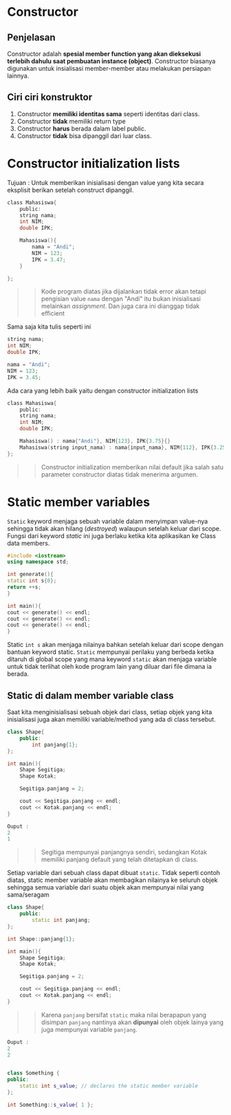 # Constructor

## Penjelasan

Constructor adalah **spesial member function yang akan dieksekusi terlebih dahulu saat pembuatan instance (object)**. Constructor biasanya digunakan untuk insialisasi member-member atau melakukan persiapan lainnya.

## Ciri ciri konstruktor

1. Constructor **memiliki identitas sama** seperti identitas dari class.
2. Constructor **tidak** memiliki return type
3. Constructor **harus** berada dalam label public.
4. Constructor **tidak** bisa dipanggil dari luar class.

# Constructor initialization lists

Tujuan : Untuk memberikan inisialisasi dengan value yang kita secara eksplisit berikan setelah construct dipanggil.

```c
class Mahasiswa{
    public:
    string nama;
    int NIM;
    double IPK;

    Mahasiswa(){
        nama = "Andi";
        NIM = 123;
        IPK = 3.47;
    }

};
```

> > Kode program diatas jika dijalankan tidak error akan tetapi pengisian value `nama` dengan "Andi" itu bukan inisialisasi melainkan _assignment_. Dan juga cara ini dianggap tidak efficient

Sama saja kita tulis seperti ini

```c
string nama;
int NIM;
double IPK;

nama = "Andi";
NIM = 123;
IPK = 3.45;
```

Ada cara yang lebih baik yaitu dengan constructor initialization lists

```c
class Mahasiswa{
    public:
    string nama;
    int NIM;
    double IPK;

    Mahasiswa() : nama{"Andi"}, NIM{123}, IPK{3.75}{}
    Mahasiswa(string input_nama) : nama{input_nama}, NIM{112}, IPK{3.25}{}
};
```

> > Constructor initialization memberikan nilai default jika salah satu parameter constructor diatas tidak menerima argumen.

# Static member variables

`Static` keyword menjaga sebuah variable dalam menyimpan value-nya sehingga tidak akan hilang (_destroyed_) walaupun setelah keluar dari scope. Fungsi dari keyword _static_ ini juga berlaku ketika kita aplikasikan ke Class data members.

<!-- Setiap data member merujuk ke class, bukan ke objek
Berguna untuk menyimpan informasi tentang class lebih banyak -->

<!-- Function dalam class dapat dideklarasikan sebagai static
        Independent terhadap objek
        Dapat dipanggil dengan nama class-nya -->

```c++
#include <iostream>
using namespace std;

int generate(){
static int s{0};
return ++s;
}

int main(){
cout << generate() << endl;
cout << generate() << endl;
cout << generate() << endl;
}

```

Static `int s` akan menjaga nilainya bahkan setelah keluar dari scope dengan bantuan keyword static. `Static` mempunyai perilaku yang berbeda ketika ditaruh di global scope yang mana keyword `static` akan menjaga variable untuk tidak terlihat oleh kode program lain yang diluar dari file dimana ia berada.

## Static di dalam member variable class

Saat kita menginisialisasi sebuah objek dari class, setiap objek yang kita inisialisasi juga akan memiliki variable/method yang ada di class tersebut.

```c++
class Shape{
    public:
        int panjang{1};
};

int main(){
    Shape Segitiga;
    Shape Kotak;

    Segitiga.panjang = 2;

    cout << Segitiga.panjang << endl;
    cout << Kotak.panjang << endl;
}

```

```c++
Ouput :
2
1
```

> > Segitiga mempunyai panjangnya sendiri, sedangkan Kotak memiliki panjang default yang telah ditetapkan di class.

Setiap variable dari sebuah class dapat dibuat `static`. Tidak seperti contoh diatas, static member variable akan membagikan nilainya ke seluruh objek sehingga semua variable dari suatu objek akan mempunyai nilai yang sama/seragam

```c++
class Shape{
    public:
        static int panjang;
};

int Shape::panjang{1};

int main(){
    Shape Segitiga;
    Shape Kotak;

    Segitiga.panjang = 2;

    cout << Segitiga.panjang << endl;
    cout << Kotak.panjang << endl;
}
```

> > Karena `panjang` bersifat `static` maka nilai berapapun yang disimpan `panjang` nantinya akan **dipunyai** oleh objek lainya yang juga mempunyai variable `panjang`.

```c++
Ouput :
2
2


class Something {
public:
    static int s_value; // declares the static member variable
};

int Something::s_value{ 1 };
```
